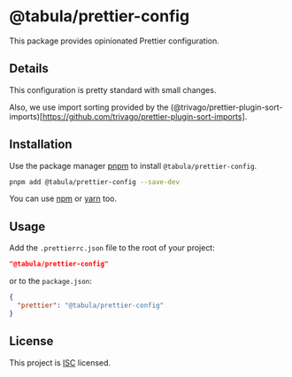 # @tabula/prettier-config

This package provides opinionated Prettier configuration.

## Details

This configuration is pretty standard with small changes.

Also, we use import sorting provided by the (@trivago/prettier-plugin-sort-imports)[https://github.com/trivago/prettier-plugin-sort-imports].

## Installation

Use the package manager [pnpm](https://pnpm.io) to install `@tabula/prettier-config`.

```bash
pnpm add @tabula/prettier-config --save-dev
```

You can use [npm](https://npmjs.com) or [yarn](https://yarnpkg.com) too.

## Usage

Add the `.prettierrc.json` file to the root of your project:

```json
"@tabula/prettier-config"
```

or to the `package.json`:

```json
{
  "prettier": "@tabula/prettier-config"
}
```

## License

This project is [ISC](https://choosealicense.com/licenses/isc/) licensed.
